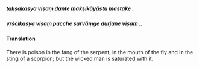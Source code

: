 ##### takṣakasya viṣaṃ dante makṣikāyāstu mastake .
##### vṛścikasya viṣaṃ pucche sarvāṃge durjane viṣam ..

#### Translation

There is poison in the fang of the serpent, in the mouth of the fly and in the sting of a scorpion; but the wicked man is saturated with it.
